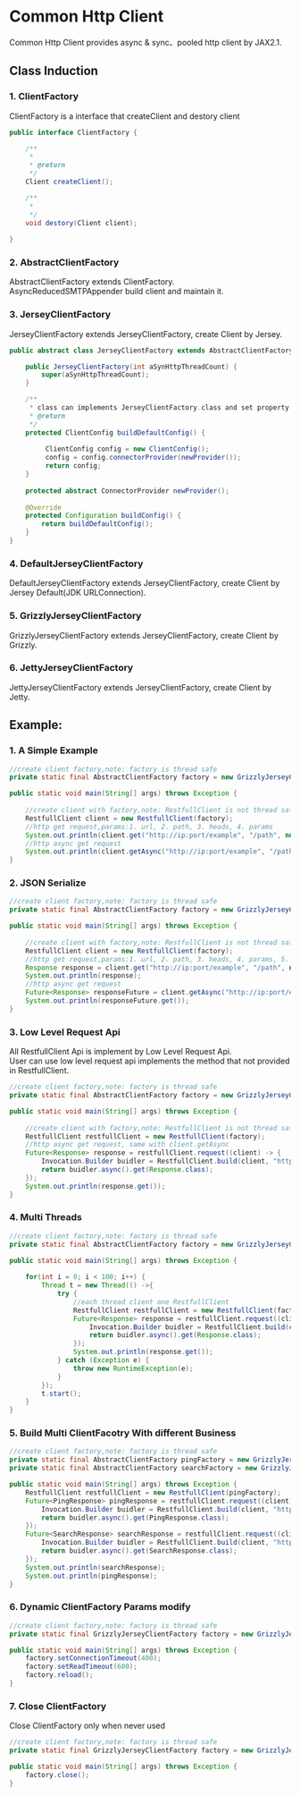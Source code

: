 # Common Http Client
Common Http Client provides async & sync、pooled http client by JAX2.1.
## Class Induction
### 1. ClientFactory
ClientFactory is a interface that createClient and destory client
```java
public interface ClientFactory {

    /**
     *
     * @return
     */
    Client createClient();

    /**
     *
     */
    void destory(Client client);
    
}
```
### 2. AbstractClientFactory
AbstractClientFactory extends ClientFactory.<br />
AsyncReducedSMTPAppender build client and maintain it.

### 3. JerseyClientFactory
JerseyClientFactory extends JerseyClientFactory, create Client by Jersey.
```java
public abstract class JerseyClientFactory extends AbstractClientFactory {

    public JerseyClientFactory(int aSynHttpThreadCount) {
    	super(aSynHttpThreadCount);
    }

    /**
     * class can implements JerseyClientFactory.class and set property and property value
     * @return
     */
    protected ClientConfig buildDefaultConfig() {
    	
    	 ClientConfig config = new ClientConfig();
         config = config.connectorProvider(newProvider());
         return config;
    }
    
    protected abstract ConnectorProvider newProvider();
    
	@Override
	protected Configuration buildConfig() {
		return buildDefaultConfig();
	}
}
```
### 4. DefaultJerseyClientFactory
DefaultJerseyClientFactory extends JerseyClientFactory, create Client by Jersey Default(JDK URLConnection).

### 5. GrizzlyJerseyClientFactory
GrizzlyJerseyClientFactory extends JerseyClientFactory, create Client by Grizzly.

### 6. JettyJerseyClientFactory
JettyJerseyClientFactory extends JerseyClientFactory, create Client by Jetty.
## Example:
### 1. A Simple Example
```java
//create client factory,note: factory is thread safe
private static final AbstractClientFactory factory = new GrizzlyJerseyClientFactory(10, 5000, 2000);

public static void main(String[] args) throws Exception {
	
	//create client with factory,note: RestfullClient is not thread safe
	RestfullClient client = new RestfullClient(factory);
	//http get request,params:1. url, 2. path, 3. heads, 4. params
	System.out.println(client.get("http://ip:port/example", "/path", null, null));
	//http async get request
	System.out.println(client.getAsync("http://ip:port/example", "/path", null, null).get());
}
```
### 2. JSON Serialize 
```java
//create client factory,note: factory is thread safe
private static final AbstractClientFactory factory = new GrizzlyJerseyClientFactory(10, 5000, 2000);

public static void main(String[] args) throws Exception {
	
	//create client with factory,note: RestfullClient is not thread safe
	RestfullClient client = new RestfullClient(factory);
	//http get request,params:1. url, 2. path, 3. heads, 4. params, 5. Json Object
	Response response = client.get("http://ip:port/example", "/path", null, null, Response.class);
	System.out.println(response);
	//http async get request
	Future<Response> responseFuture = client.getAsync("http://ip:port/example", "/path", null, null, Response.class);
	System.out.println(responseFuture.get());
}
```
### 3. Low Level Request Api
All RestfullClient Api is implement by Low Level Request Api. <br />
User can use low level request api implements the method that not provided in RestfullClient.
```java
//create client factory,note: factory is thread safe
private static final AbstractClientFactory factory = new GrizzlyJerseyClientFactory(10, 5000, 2000);

public static void main(String[] args) throws Exception {
	
	//create client with factory,note: RestfullClient is not thread safe
	RestfullClient restfullClient = new RestfullClient(factory);
	//http async get request, same with client.getAsync
	Future<Response> response = restfullClient.request((client) -> {
		Invocation.Builder buidler = RestfullClient.build(client, "http://ip:port/example", "/path", null, null);
		return buidler.async().get(Response.class);
	});
	System.out.println(response.get());
}
```
### 4. Multi Threads
```java
//create client factory,note: factory is thread safe
private static final AbstractClientFactory factory = new GrizzlyJerseyClientFactory(10, 5000, 2000);

public static void main(String[] args) throws Exception {
	
	for(int i = 0; i < 100; i++) {
		Thread t = new Thread(() ->{
			try {
				//each thread client one RestfullClient
				RestfullClient restfullClient = new RestfullClient(factory);
				Future<Response> response = restfullClient.request((client) -> {
					Invocation.Builder buidler = RestfullClient.build(client, "http://ip:port/example", "/path", null, null);
					return buidler.async().get(Response.class);
				});
				System.out.println(response.get());
			} catch (Exception e) {
				throw new RuntimeException(e);
			}
		});
		t.start();
	}
}
```
### 5. Build Multi ClientFacotry With different Business
```java
//create client factory,note: factory is thread safe
private static final AbstractClientFactory pingFactory = new GrizzlyJerseyClientFactory(10, 200, 100);
private static final AbstractClientFactory searchFactory = new GrizzlyJerseyClientFactory(10, 5000, 2000);

public static void main(String[] args) throws Exception {
	RestfullClient restfullClient = new RestfullClient(pingFactory);
	Future<PingResponse> pingResponse = restfullClient.request((client) -> {
		Invocation.Builder buidler = RestfullClient.build(client, "http://ip:port/example", "/ping", null, null);
		return buidler.async().get(PingResponse.class);
	});
	Future<SearchResponse> searchResponse = restfullClient.request((client) -> {
		Invocation.Builder buidler = RestfullClient.build(client, "http://ip:port/example", "/search", null, null);
		return buidler.async().get(SearchResponse.class);
	});
	System.out.println(searchResponse);
	System.out.println(pingResponse);
}
``` 
### 6. Dynamic ClientFactory Params modify
```java
//create client factory,note: factory is thread safe
private static final GrizzlyJerseyClientFactory factory = new GrizzlyJerseyClientFactory(10, 200, 100);

public static void main(String[] args) throws Exception {
	factory.setConnectionTimeout(400);
	factory.setReadTimeout(600);
	factory.reload();
}
``` 

### 7. Close ClientFactory
Close ClientFactory only when never used
```java
//create client factory,note: factory is thread safe
private static final GrizzlyJerseyClientFactory factory = new GrizzlyJerseyClientFactory(10, 200, 100);

public static void main(String[] args) throws Exception {
	factory.close();
}
```